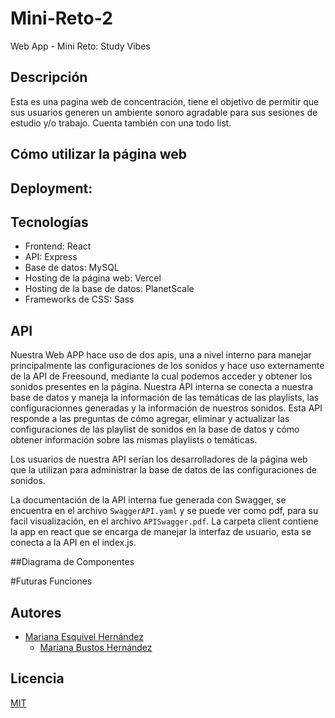 # Mini-Reto-2
Web App - Mini Reto: Study Vibes

## Descripción
Esta es una pagina web de concentración, tiene el objetivo de permitir que sus usuarios generen un ambiente sonoro agradable para sus sesiones de estudio y/o trabajo. Cuenta también con una todo list. 

## Cómo utilizar la página web

## Deployment:


## Tecnologías 
- Frontend: React
- API: Express
- Base de datos: MySQL
- Hosting de la página web: Vercel
- Hosting de la base de datos: PlanetScale
- Frameworks de CSS: Sass

## API
Nuestra Web APP hace uso de dos apis, una a nivel interno para manejar principalmente las configuraciones de los sonidos y hace uso externamente de la API de Freesound, mediante la cual podemos acceder y obtener los sonidos presentes en la página. 
Nuestra API interna se conecta a nuestra base de datos y maneja la información de las temáticas de las playlists, las configuracionnes generadas y la información de nuestros sonidos. Esta API responde a las preguntas de cómo agregar, eliminar y actualizar las configuraciones de las playlist de sonidos en la base de datos y cómo obtener información sobre las mismas playlists o temáticas.

Los usuarios de nuestra API serían los desarrolladores de la página web que la utilizan para administrar la base de datos de las configuraciones de sonidos.

La documentación de la API interna fue generada con Swagger, se encuentra en el archivo `SwaggerAPI.yaml` y se puede ver como pdf,  para su facil visualización, en el archivo `APISwagger.pdf`. La carpeta client contiene la app en react que se encarga de manejar la interfaz de usuario, esta se conecta a la API en el index.js. 

##Diagrama de Componentes

#Futuras Funciones


## Autores
- [Mariana Esquivel Hernández](https://github.com/Mariana-code)
  - [Mariana Bustos Hernández](https://github.com/Mar-bh)

## Licencia
[MIT](https://choosealicense.com/licenses/mit/)

